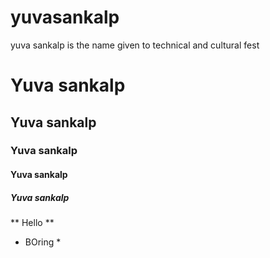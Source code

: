 # yuvasankalp
yuva sankalp is the name given to technical and cultural fest
# Yuva sankalp
## Yuva sankalp
### Yuva sankalp
#### Yuva sankalp
##### Yuva sankalp
** Hello **
* BOring *
